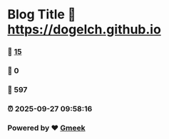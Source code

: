 # Blog Title :link: https://dogelch.github.io 
### :page_facing_up: [15](https://dogelch.github.io/tag.html) 
### :speech_balloon: 0 
### :hibiscus: 597 
### :alarm_clock: 2025-09-27 09:58:16 
### Powered by :heart: [Gmeek](https://github.com/Meekdai/Gmeek)

